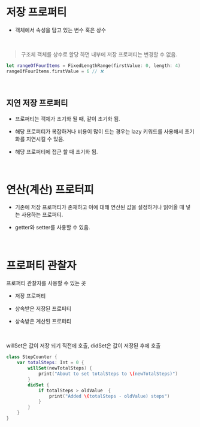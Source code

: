 # 저장 프로퍼티

- 객체에서 속성을 담고 있는 변수 혹은 상수

<br/>

> 구조체 객체를 상수로 할당 하면 내부에 저장 프로퍼티는 변경할 수 없음.


```swift
let rangeOfFourItems = FixedLengthRange(firstValue: 0, length: 4)
rangeOfFourItems.firstValue = 6 // ❌
```

<br/>

## 지연 저장 프로퍼티

- 프로퍼티는 객체가 초기화 될 때, 같이 초기화 됨.

- 해당 프로퍼티가 복잡하거나 비용이 많이 드는 경우는 lazy 키워드를 사용해서 초기화를 지연시킬 수 있음.

- 해당 프로퍼티에 접근 할 때 초기화 됨.

<br/>

# 연산(계산) 프로터피

- 기존에 저장 프로퍼티가 존재하고 이에 대해 연산된 값을 설정하거나 읽어올 때 넣는 사용하는 프로퍼티.

- getter와 setter를 사용할 수 있음.

<br/>

# 프로퍼티 관찰자

프로퍼티 관찰자를 사용할 수 있는 곳

- 저장 프로퍼티

- 상속받은 저장된 프로퍼티

- 상속받은 계산된 프로퍼티

<br/>

willSet은 값이 저장 되기 직전에 호출, didSet은 값이 저장된 후에 호출


```swift
class StepCounter {
    var totalSteps: Int = 0 {
        willSet(newTotalSteps) {
            print("About to set totalSteps to \(newTotalSteps)")
        }
        didSet {
            if totalSteps > oldValue  {
                print("Added \(totalSteps - oldValue) steps")
            }
        }
    }
}
```

<br/>

